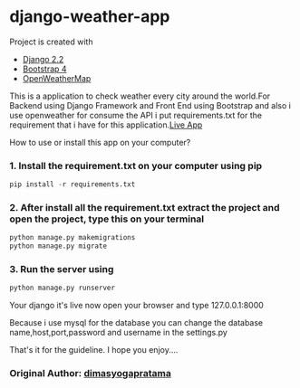 # django-weather-app

Project is created with
* [Django 2.2](https://docs.djangoproject.com/en/2.2/)
* [Bootstrap 4](https://getbootstrap.com/)
* [OpenWeatherMap](https://openweathermap.org/)

This is a application to check weather every city around the world.For Backend using Django Framework and Front End using Bootstrap and also i use openweather for consume the API
i put requirements.txt for the requirement that i have for this application.[Live App](https://dimasyot.pythonanywhere.com/)

How to use or install this app on your computer?
### 1. Install the requirement.txt on your computer using pip

```python
pip install -r requirements.txt
```

### 2.  After install all the requirement.txt extract the project and open the project, type this on your terminal 
```python
python manage.py makemigrations
python manage.py migrate
```

### 3. Run the server using 
```python
python manage.py runserver
```

Your django it's live now open your browser and type 127.0.0.1:8000


Because i use mysql for the database you can change the database name,host,port,password and username in the settings.py


That's it for the guideline. I hope you enjoy....

### Original Author: [dimasyogapratama](https://github.com/dimasyotama/django-weather-app) 
